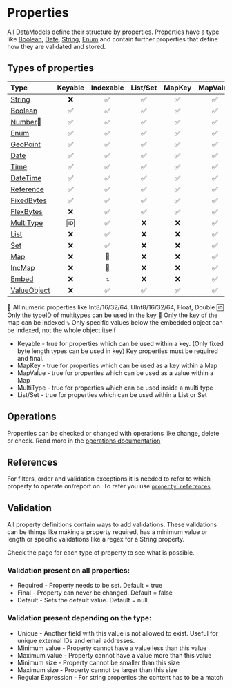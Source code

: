 # Properties

All [DataModels](../datamodel.md) define their structure by properties. Properties 
have a type like [Boolean](types/boolean.md), [Date](types/date.md), [String](types/string.md), 
[Enum](types/enum.md) and contain further properties that define how they are validated 
and stored.

## Types of properties

|Type                                     |Keyable |Indexable |List/Set|MapKey|MapValue|MultiType|
|:----------------------------------------|:------:|:--------:|:------:|:----:|:------:|:-------:|
|[String](types/string.md)                |❌      |✅        |✅      |✅    |✅       |✅       |
|[Boolean](types/boolean.md)              |✅      |✅        |✅      |✅    |✅       |✅       |
|[Number](types/number.md)🔢              |✅      |✅        |✅      |✅    |✅       |✅       |
|[Enum](types/enum.md)                    |✅      |✅        |✅      |✅    |✅       |✅       |
|[GeoPoint](types/geopoint.md)            |✅      |✅        |✅      |✅    |✅       |✅       |
|[Date](types/date.md)                    |✅      |✅        |✅      |✅    |✅       |✅       |
|[Time](types/time.md)                    |✅      |✅        |✅      |✅    |✅       |✅       |
|[DateTime](types/datetime.md)            |✅      |✅        |✅      |✅    |✅       |✅       |
|[Reference](types/reference.md)          |✅      |✅        |✅      |✅    |✅       |✅       |
|[FixedBytes](types/fixedBytes.md)        |✅      |✅        |✅      |✅    |✅       |✅       |
|[FlexBytes](types/flexBytes.md)          |❌      |✅        |✅      |✅    |✅       |✅       |
|[MultiType](types/multiType.md)          |🆔      |✅        |❌      |❌    |✅       |✅       |
|[List](types/list.md)                    |❌      |✅        |❌      |❌    |✅       |✅       |
|[Set](types/set.md)                      |❌      |✅        |❌      |❌    |✅       |✅       |
|[Map](types/map.md)                      |❌      |🔑        |❌      |❌    |✅       |✅       |
|[IncMap](types/incrementingMap.md)       |❌      |🔑        |❌      |❌    |✅       |✅       |
|[Embed](types/embeddedValues.md)         |❌      |⤵️        |❌      |❌    |✅       |✅       |
|[ValueObject](types/valueObject.md)      |❌      |✅        |✅      |✅    |✅       |✅       |

🔢 All numeric properties like Int8/16/32/64, UInt8/16/32/64, Float, Double 
🆔 Only the typeID of multitypes can be used in the key
🔑 Only the key of the map can be indexed 
⤵️ Only specific values below the embedded object can be indexed, not the whole object itself


- Keyable - true for properties which can be used within a key. 
            (Only fixed byte length types can be used in key)
            Key properties must be required and final.
- MapKey - true for properties which can be used as a key within a Map
- MapValue - true for properties which can be used as a value within a Map
- MultiType - true for properties which can be used inside a multi type
- List/Set - true for properties which can be used within a List or Set

## Operations

Properties can be checked or changed with operations like change, delete or
check. Read more in the [operations documentation](operations.md)

## References
For filters, order and validation exceptions it is needed to refer
to which property to operate on/report on. To refer you use 
[`property references`](references.md)

## Validation

All property definitions contain ways to add validations. These validations
can be things like making a property required, has a minimum value or
length or specific validations like a regex for a String property.

Check the page for each type of property to see what is possible.

### Validation present on all properties:

* Required - Property needs to be set. Default = true
* Final - Property can never be changed. Default = false
* Default - Sets the default value. Default = null

### Validation present depending on the type:

* Unique - Another field with this value is not allowed to exist. Useful 
for unique external IDs and email addresses.
* Minimum value - Property cannot have a value less than this value
* Maximum value - Property cannot have a value more than this value
* Minimum size - Property cannot be smaller than this size
* Maximum size - Property cannot be larger than this size
* Regular Expression - For string properties the content has to be a match
